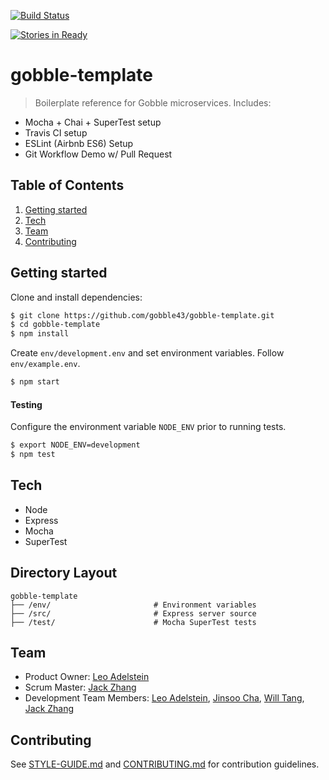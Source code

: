 [![Build Status](https://travis-ci.org/gobble43/gobble-db.svg?branch=master)](https://travis-ci.org/gobble43/gobble-db)

[![Stories in Ready](https://badge.waffle.io/gobble43/gobble-db.svg?label=ready&title=Ready)](http://waffle.io/gobble43/gobble-db)

# gobble-template
> Boilerplate reference for Gobble microservices. Includes:
 - Mocha + Chai + SuperTest setup
 - Travis CI setup
 - ESLint (Airbnb ES6) Setup
 - Git Workflow Demo w/ Pull Request

## Table of Contents
1. [Getting started](#getting-started)
2. [Tech](#tech)
3. [Team](#team)
4. [Contributing](#contributing)

## Getting started

Clone and install dependencies:
```sh
$ git clone https://github.com/gobble43/gobble-template.git
$ cd gobble-template
$ npm install
```
Create `env/development.env` and set environment variables. Follow `env/example.env`.

```sh
$ npm start
```

#### Testing

Configure the environment variable `NODE_ENV` prior to running tests.

 ```sh
$ export NODE_ENV=development
$ npm test
```

## Tech
 - Node
 - Express
 - Mocha
 - SuperTest

## Directory Layout
```
gobble-template
├── /env/                       # Environment variables
├── /src/                       # Express server source
├── /test/                      # Mocha SuperTest tests
```

## Team
  - Product Owner:            [Leo Adelstein](https://github.com/leoadelstein)
  - Scrum Master:             [Jack Zhang](https://github.com/jackrzhang)
  - Development Team Members: [Leo Adelstein](https://github.com/leoadelstein), [Jinsoo Cha](https://github.com/jinsoocha), [Will Tang](https://github.com/willwtang/shortly-deploy), [Jack Zhang](https://github.com/jackrzhang)

## Contributing
See [STYLE-GUIDE.md](https://github.com/gobble43/docs/blob/master/STYLE-GUIDE.md) and [CONTRIBUTING.md](https://github.com/gobble43/docs/blob/master/CONTRIBUTING.md) for contribution guidelines.
